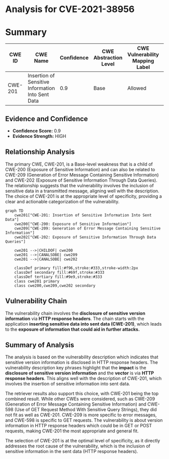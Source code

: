 # Analysis for CVE-2021-38956

# Summary
| CWE ID | CWE Name | Confidence | CWE Abstraction Level | CWE Vulnerability Mapping Label | CWE-Vulnerability Mapping Notes |
|---|---|---|---|---|---|
| CWE-201 | Insertion of Sensitive Information Into Sent Data | 0.9 | Base | Allowed | Primary CWE |

## Evidence and Confidence

*   **Confidence Score:** 0.9
*   **Evidence Strength:** HIGH

## Relationship Analysis
The primary CWE, CWE-201, is a Base-level weakness that is a child of CWE-200 (Exposure of Sensitive Information) and can also be related to CWE-209 (Generation of Error Message Containing Sensitive Information) and CWE-202 (Exposure of Sensitive Information Through Data Queries). The relationship suggests that the vulnerability involves the inclusion of sensitive data in a transmitted message, aligning well with the description. The choice of CWE-201 is at the appropriate level of specificity, providing a clear and actionable categorization of the vulnerability.

```mermaid
graph TD
    cwe201["CWE-201: Insertion of Sensitive Information Into Sent Data"]
    cwe200["CWE-200: Exposure of Sensitive Information"]
    cwe209["CWE-209: Generation of Error Message Containing Sensitive Information"]
    cwe202["CWE-202: Exposure of Sensitive Information Through Data Queries"]
    
    cwe201 -->|CHILDOF| cwe200
    cwe201 -->|CANALSOBE| cwe209
    cwe201 -->|CANALSOBE| cwe202
    
    classDef primary fill:#f96,stroke:#333,stroke-width:2px
    classDef secondary fill:#69f,stroke:#333
    classDef tertiary fill:#9e9,stroke:#333
    class cwe201 primary
    class cwe200,cwe209,cwe202 secondary
```

## Vulnerability Chain
The vulnerability chain involves the **disclosure of sensitive version information** via **HTTP response headers**. The chain starts with the application **inserting sensitive data into sent data (CWE-201)**, which leads to the **exposure of information that could aid in further attacks.**

## Summary of Analysis
The analysis is based on the vulnerability description which indicates that sensitive version information is disclosed in HTTP response headers. The vulnerability description key phrases highlight that the **impact** is the **disclosure of sensitive version information** and the **vector** is via **HTTP response headers**. This aligns well with the description of CWE-201, which involves the insertion of sensitive information into sent data.

The retriever results also support this choice, with CWE-201 being the top combined result. While other CWEs were considered, such as CWE-209 (Generation of Error Message Containing Sensitive Information) and CWE-598 (Use of GET Request Method With Sensitive Query Strings), they did not fit as well as CWE-201. CWE-209 is more specific to error messages, and CWE-598 is specific to GET requests. The vulnerability is about version information in HTTP response headers which could be in GET or POST requests, making CWE-201 the most appropriate and general fit.

The selection of CWE-201 is at the optimal level of specificity, as it directly addresses the root cause of the vulnerability, which is the inclusion of sensitive information in the sent data (HTTP response headers).